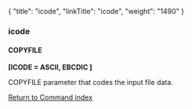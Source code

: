 {
    "title": "icode",
    "linkTitle": "icode",
    "weight": "1490"
}<span id="icode"></span>

### icode

#### COPYFILE

****\[ICODE = ASCII, EBCDIC \]****

COPYFILE parameter that codes the input file data.

[Return to Command index](../../)
